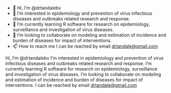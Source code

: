 - 👋 Hi, I’m @drtandalebv
- 👀 I’m interested in epidemiology and prevention of virus infectious diseases and outbreaks related research and response. 
- 🌱 I’m currently learning R software for research on epidemiology, surveillance and investigation of virus diseases. 
- 💞️ I’m looking to collaborate on modeling and estimation of incidence and burden of diseases for impact of interventions. 
- 📫 How to reach me I can be reached by email drtandale@gmail.com

<!---
drtandalebv/drtandalebv is a ✨ special ✨ repository because its `README.md` (this file) appears on your GitHub profile.
You can click the Preview link to take a look at your changes.
--->
Hi, I’m @drtandalebv
I’m interested in epidemiology and prevention of virus infectious diseases and outbreaks related research and response. 
I’m currently learning R software for research on epidemiology, surveillance and investigation of virus diseases. 
I’m looking to collaborate on modeling and estimation of incidence and burden of diseases for impact of interventions. 
I can be reached by email drtandale@gmail.com
